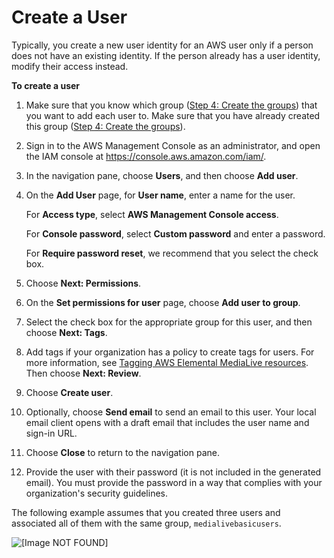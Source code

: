 # Create a User<a name="setup-user-create-user"></a>

Typically, you create a new user identity for an AWS user only if a person does not have an existing identity\. If the person already has a user identity, modify their access instead\.

**To create a user**

1. Make sure that you know which group \([Step 4: Create the groups](setup-user-step-4.md)\) that you want to add each user to\. Make sure that you have already created this group \([Step 4: Create the groups](setup-user-step-4.md)\)\.

1. Sign in to the AWS Management Console as an administrator, and open the IAM console at [https://console\.aws\.amazon\.com/iam/](https://console.aws.amazon.com/iam/)\.

1. In the navigation pane, choose **Users**, and then choose **Add user**\.

1. On the **Add User** page, for **User name**, enter a name for the user\.

   For **Access type**, select **AWS Management Console access**\.

   For **Console password**, select **Custom password** and enter a password\. 

   For **Require password reset**, we recommend that you select the check box\.

1. Choose **Next: Permissions**\.

1. On the **Set permissions for user** page, choose **Add user to group**\.

1. Select the check box for the appropriate group for this user, and then choose **Next: Tags**\.

1. Add tags if your organization has a policy to create tags for users\. For more information, see [Tagging AWS Elemental MediaLive resources](tagging.md)\. Then choose **Next: Review**\.

1. Choose **Create user**\. 

1. Optionally, choose **Send email** to send an email to this user\. Your local email client opens with a draft email that includes the user name and sign\-in URL\. 

1. Choose **Close** to return to the navigation pane\.

1. Provide the user with their password \(it is not included in the generated email\)\. You must provide the password in a way that complies with your organization's security guidelines\. 

The following example assumes that you created three users and associated all of them with the same group, `medialivebasicusers`\.

![\[Image NOT FOUND\]](http://docs.aws.amazon.com/medialive/latest/ug/images/usersetup_group+policies+users.png)